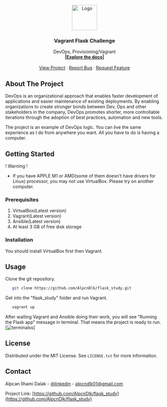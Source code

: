 <div id="top"></div>

<br />
<div align="center">
  <a href="https://github.com/AlpcnDlk/flask_study">
    <img src="img/devops.png" alt="Logo" width="80" height="80">
  </a>

  <h3 align="center">Vagrant Flask Challenge</h3>

  <p align="center">
    DevOps, Provisioning/Vagrant
    <br />
    <a href="https://github.com/AlpcnDlk/flask_study"><strong>|Explore the docs|</strong></a>
    <br />
    <br />
    <a href="https://github.com/AlpcnDlk/flask_study">View Project</a>
    ·
    <a href="https://github.com/AlpcnDlk/flask_study/issues">Report Bug</a>
    ·
    <a href="https://github.com/AlpcnDlk/flask_study/issues">Request Feature</a>
  </p>
</div>

## About The Project

DevOps is an organizational approach that enables faster development of applications and easier maintenance of existing deployments. By enabling organizations to create stronger bonds between Dev, Ops and other stakeholders in the company, DevOps promotes shorter, more controllable iterations through the adoption of best practices, automation and new tools. 

The project is an example of DevOps logic. You can live the same experience as I do from anywhere you want. All you have to do is having a computer.

## Getting Started

! Warning !
* If you have APPLE M1 or AMD(some of them doesn't have drivers for Linux) processor, you may not use VirtualBox. Please try on another computer.

### Prerequisites

1. VirtualBox(Latest version)
2. Vagrant(Latest version)
3. Ansible(Latest version)
4. At least 3 GB of free disk storage 

### Installation

You should install VirtualBox first then Vagrant.

## Usage

Clone the git repository.
```sh
   git clone https://github.com/AlpcnDlk/flask_study.git
   ```
Get into the "flask_study" folder and run Vagrant.
```sh
   vagrant up
   ```
After waiting Vagrant and Ansible doing their work, you will see "Running the Flask app" message in terminal. That means the project is ready to run.
[![terminalss][product-screenshot]]

## License

Distributed under the MIT License. See `LICENSE.txt` for more information.


## Contact

Alpcan İlhami Dalak - [@linkedin](https://www.linkedin.com/in/alpcandalak/) - alpcndlk01@gmail.com

Project Link: [https://github.com/AlpcnDlk/flask_study](https://github.com/AlpcnDlk/flask_study)


[product-screenshot]: img/terminal.png
